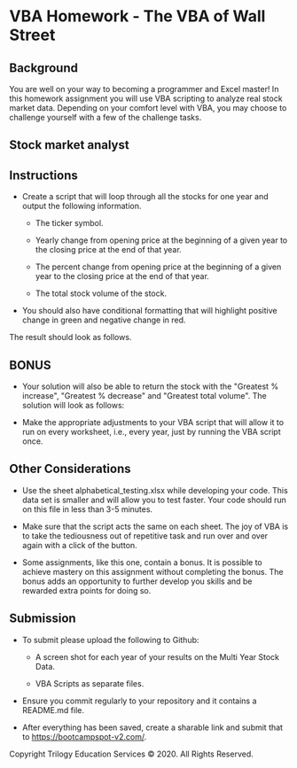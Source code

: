 # VBA Homework - The VBA of Wall Street

## Background
You are well on your way to becoming a programmer and Excel master! In this homework assignment you will use VBA scripting to analyze real stock market data. Depending on your comfort level with VBA, you may choose to challenge yourself with a few of the challenge tasks.

## Stock market analyst


## Instructions


* Create a script that will loop through all the stocks for one year and output the following information.

  * The ticker symbol.


  * Yearly change from opening price at the beginning of a given year to the closing price at the end of that year.


  * The percent change from opening price at the beginning of a given year to the closing price at the end of that year.


  * The total stock volume of the stock.




* You should also have conditional formatting that will highlight positive change in green and negative change in red.


The result should look as follows.




## BONUS

* Your solution will also be able to return the stock with the "Greatest % increase", "Greatest % decrease" and "Greatest total volume". The solution will look as follows:



* Make the appropriate adjustments to your VBA script that will allow it to run on every worksheet, i.e., every year, just by running the VBA script once.


## Other Considerations


* Use the sheet alphabetical_testing.xlsx while developing your code. This data set is smaller and will allow you to test faster. Your code should run on this file in less than 3-5 minutes.


* Make sure that the script acts the same on each sheet. The joy of VBA is to take the tediousness out of repetitive task and run over and over again with a click of the button.


* Some assignments, like this one, contain a bonus. It is possible to achieve mastery on this assignment without completing the bonus. The bonus adds an opportunity to further develop you skills and be rewarded extra points for doing so.



## Submission


* To submit please upload the following to Github:

  * A screen shot for each year of your results on the Multi Year Stock Data.


  * VBA Scripts as separate files.


* Ensure you commit regularly to your repository and it contains a README.md file.


* After everything has been saved, create a sharable link and submit that to https://bootcampspot-v2.com/.




Copyright
Trilogy Education Services © 2020. All Rights Reserved.
